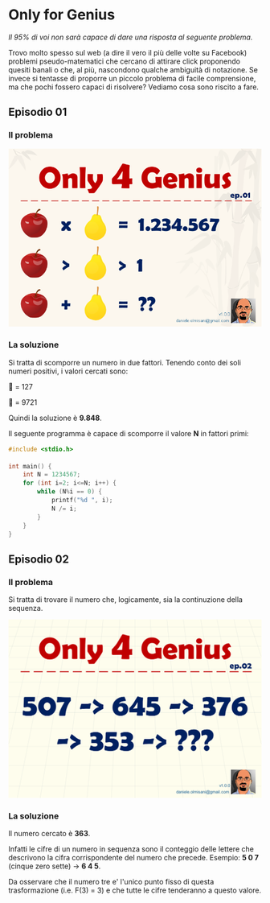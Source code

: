 # Only for Genius

*Il 95% di voi non sarà capace di dare una risposta al seguente problema.*

Trovo molto spesso sul web (a dire il vero il più delle volte su Facebook) problemi pseudo-matematici che cercano di attirare click proponendo quesiti banali o che, al più, nascondono qualche ambiguità di notazione.
Se invece si tentasse di proporre un piccolo problema di facile comprensione, ma che pochi fossero capaci di risolvere?
Vediamo cosa sono riscito a fare.


## Episodio 01

### Il problema

![Episodio 01](only4genius-ep01.png)

### La soluzione

Si tratta di scomporre un numero in due fattori.
Tenendo conto dei soli numeri positivi, i valori cercati sono:

:pear: = 127

:apple: = 9721

Quindi la soluzione è **9.848**.

Il seguente programma è capace di scomporre il valore **N** in fattori primi:

```c++
#include <stdio.h>

int main() {
    int N = 1234567;
    for (int i=2; i<=N; i++) {
        while (N%i == 0) {
            printf("%d ", i);
            N /= i;
        }
    }
}
```

## Episodio 02

### Il problema

Si tratta di trovare il numero che, logicamente, sia la continuzione della sequenza.

![Episodio 02](only4genius-ep02.png)

### La soluzione
Il numero cercato è **363**.

Infatti le cifre di un numero in sequenza sono il conteggio delle lettere che descrivono la cifra corrispondente del numero che precede.
Esempio: **5 0 7** (cinque zero sette) -> **6 4 5**.

Da osservare che il numero tre e' l'unico punto fisso di questa trasformazione (i.e. F(3) = 3) e che tutte le cifre tenderanno a questo valore.
